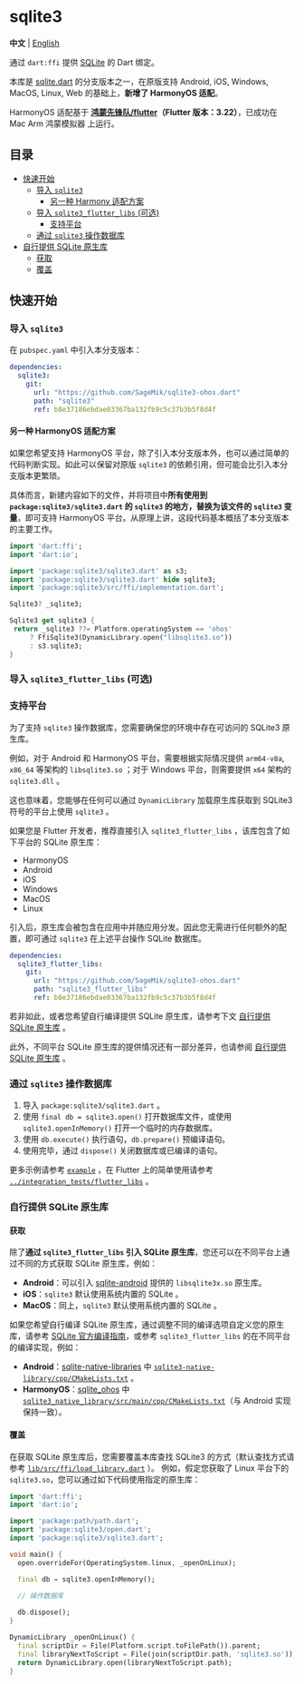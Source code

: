 # sqlite3

**中文** | [English](README_EN.md)

通过 `dart:ffi` 提供 [SQLite](https://www.sqlite.org/index.html) 的 Dart 绑定。

本库是 [sqlite.dart](https://github.com/simolus3/sqlite3.dart) 的分支版本之一，在原版支持 Android, iOS, Windows, MacOS, Linux, Web 的基础上，**新增了 HarmonyOS 适配**。

HarmonyOS 适配基于 **[鸿蒙先锋队/flutter](https://gitee.com/harmonycommando_flutter/flutter)（Flutter 版本：3.22）**，已成功在 Mac Arm 鸿蒙模拟器 上运行。

## 目录

- [快速开始](#快速开始)
    - [导入 `sqlite3`](#导入-sqlite3)
        - [另一种 Harmony 适配方案](#另一种-HarmonyOS-适配方案)
    - [导入 `sqlite3_flutter_libs` (可选)](#导入-sqlite3_flutter_libs-可选)
      - [支持平台](#支持平台)
    - [通过 `sqlite3` 操作数据库](#通过-sqlite3-操作数据库)
- [自行提供 SQLite 原生库](#自行提供-SQLite-原生库)
  - [获取](#获取)
  - [覆盖](#覆盖)

## 快速开始

### 导入 `sqlite3`

在 `pubspec.yaml` 中引入本分支版本：

```yaml
dependencies:
  sqlite3:
    git:
      url: "https://github.com/SageMik/sqlite3-ohos.dart"
      path: "sqlite3"
      ref: b8e37186ebdae03367ba132fb9c5c37b3b5f8d4f
```

#### 另一种 HarmonyOS 适配方案

如果您希望支持 HarmonyOS 平台，除了引入本分支版本外，也可以通过简单的代码判断实现。如此可以保留对原版 `sqlite3` 的依赖引用，但可能会比引入本分支版本更繁琐。

具体而言，新建内容如下的文件，并将项目中**所有使用到 `package:sqlite3/sqlite3.dart` 的 `sqlite3` 的地方，替换为该文件的 `sqlite3` 变量**，即可支持 HarmonyOS 平台。从原理上讲，这段代码基本概括了本分支版本的主要工作。

```dart
import 'dart:ffi';
import 'dart:io';

import 'package:sqlite3/sqlite3.dart' as s3;
import 'package:sqlite3/sqlite3.dart' hide sqlite3;
import 'package:sqlite3/src/ffi/implementation.dart';

Sqlite3? _sqlite3;

Sqlite3 get sqlite3 {
 return _sqlite3 ??= Platform.operatingSystem == 'ohos'
     ? FfiSqlite3(DynamicLibrary.open("libsqlite3.so"))
     : s3.sqlite3;
}
```

### 导入 `sqlite3_flutter_libs` (可选)

### 支持平台

为了支持 `sqlite3` 操作数据库，您需要确保您的环境中存在可访问的 SQLite3 原生库。

例如，对于 Android 和 HarmonyOS 平台，需要根据实际情况提供 `arm64-v8a`, `x86_64` 等架构的 `libsqlite3.so` ；对于 Windows 平台，则需要提供 `x64` 架构的 `sqlite3.dll` 。

这也意味着，您能够在任何可以通过 `DynamicLibrary` 加载原生库获取到 SQLite3 符号的平台上使用 `sqlite3` 。

如果您是 Flutter 开发者，推荐直接引入 `sqlite3_flutter_libs` ，该库包含了如下平台的 SQLite 原生库：

- HarmonyOS
- Android
- iOS
- Windows
- MacOS
- Linux

引入后，原生库会被包含在应用中并随应用分发。因此您无需进行任何额外的配置，即可通过 `sqlite3` 在上述平台操作 SQLite 数据库。

```yaml
dependencies:
  sqlite3_flutter_libs:
    git:
      url: "https://github.com/SageMik/sqlite3-ohos.dart"
      path: "sqlite3_flutter_libs"
      ref: b8e37186ebdae03367ba132fb9c5c37b3b5f8d4f
```

若非如此，或者您希望自行编译提供 SQLite 原生库，请参考下文 [自行提供 SQLite 原生库](#自行提供-SQLite-原生库) 。

此外，不同平台 SQLite 原生库的提供情况还有一部分差异，也请参阅 [自行提供 SQLite 原生库](#自行提供-SQLite-原生库) 。

### 通过 `sqlite3` 操作数据库

1. 导入 `package:sqlite3/sqlite3.dart` 。 
2. 使用 `final db = sqlite3.open()` 打开数据库文件，或使用 `sqlite3.openInMemory()` 打开一个临时的内存数据库。 
3. 使用 `db.execute()` 执行语句，`db.prepare()` 预编译语句。 
4. 使用完毕，通过 `dispose()` 关闭数据库或已编译的语句。

更多示例请参考 [`example`](example) ，在 Flutter 上的简单使用请参考 [`../integration_tests/flutter_libs`](../integration_tests/flutter_libs) 。

### 自行提供 SQLite 原生库

#### 获取

除了**通过 `sqlite3_flutter_libs` 引入 SQLite 原生库**，您还可以在不同平台上通过不同的方式获取 SQLite 原生库，例如：

- **Android**：可以引入 [sqlite-android](https://github.com/requery/sqlite-android) 提供的 `libsqlite3x.so` 原生库。
- **iOS**：`sqlite3` 默认使用系统内置的 SQLite 。
- **MacOS**：同上，`sqlite3` 默认使用系统内置的 SQLite 。

如果您希望自行编译 SQLite 原生库，通过调整不同的编译选项自定义您的原生库，请参考 [SQLite 官方编译指南](https://sqlite.org/howtocompile.html)，或参考 `sqlite3_flutter_libs` 的在不同平台的编译实现，例如：

- **Android**：[sqlite-native-libraries](https://github.com/simolus3/sqlite-native-libraries) 中 [`sqlite3-native-library/cpp/CMakeLists.txt`](https://github.com/simolus3/sqlite-native-libraries/blob/master/sqlite3-native-library/cpp/CMakeLists.txt) 。
- **HarmonyOS**：[sqlite_ohos](https://github.com/SageMik/sqlite3_ohos/tree/main/sqlite3_native_library) 中 [`sqlite3_native_library/src/main/cpp/CMakeLists.txt`](https://github.com/SageMik/sqlite3_ohos/blob/main/sqlite3_native_library/src/main/cpp/CMakeLists.txt)（与 Android 实现保持一致）。

#### 覆盖

在获取 SQLite 原生库后，您需要覆盖本库查找 SQLite3 的方式（默认查找方式请参考 [`lib/src/ffi/load_library.dart`](lib/src/ffi/load_library.dart) ）。 例如，假定您获取了 Linux 平台下的 `sqlite3.so`，您可以通过如下代码使用指定的原生库：

```dart
import 'dart:ffi';
import 'dart:io';

import 'package:path/path.dart';
import 'package:sqlite3/open.dart';
import 'package:sqlite3/sqlite3.dart';

void main() {
  open.overrideFor(OperatingSystem.linux, _openOnLinux);

  final db = sqlite3.openInMemory();
  
  // 操作数据库

  db.dispose();
}

DynamicLibrary _openOnLinux() {
  final scriptDir = File(Platform.script.toFilePath()).parent;
  final libraryNextToScript = File(join(scriptDir.path, 'sqlite3.so'));
  return DynamicLibrary.open(libraryNextToScript.path);
}
```